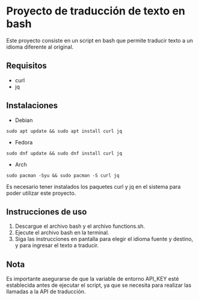 # Proyecto de traducción de texto en bash

Este proyecto consiste en un script en bash que permite traducir texto a un idioma diferente al original.

## Requisitos
- curl
- jq

## Instalaciones

- Debian
```
sudo apt update && sudo apt install curl jq
```

- Fedora
```
sudo dnf update && sudo dnf install curl jq
```

- Arch
```
sudo pacman -Syu && sudo pacman -S curl jq
```

Es necesario tener instalados los paquetes curl y jq en el sistema para poder utilizar este proyecto.

## Instrucciones de uso
1. Descargue el archivo bash y el archivo functions.sh.
2. Ejecute el archivo bash en la terminal.
3. Siga las instrucciones en pantalla para elegir el idioma fuente y destino, y para ingresar el texto a traducir.

## Nota
Es importante asegurarse de que la variable de entorno API_KEY esté establecida antes de ejecutar el script, ya que se necesita para realizar las llamadas a la API de traducción.
